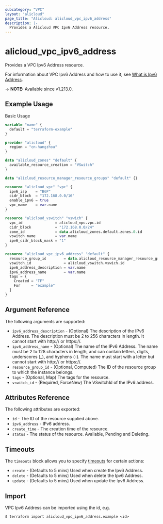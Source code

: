 ```yaml
---
subcategory: "VPC"
layout: "alicloud"
page_title: "Alicloud: alicloud_vpc_ipv6_address"
description: |-
  Provides a Alicloud VPC Ipv6 Address resource.
---
```


# alicloud_vpc_ipv6_address

Provides a VPC Ipv6 Address resource. 

For information about VPC Ipv6 Address and how to use it, see [What is Ipv6 Address](https://www.alibabacloud.com/help/en/).

-> **NOTE:** Available since v1.213.0.

## Example Usage

Basic Usage

```terraform
variable "name" {
  default = "terraform-example"
}

provider "alicloud" {
  region = "cn-hangzhou"
}

data "alicloud_zones" "default" {
  available_resource_creation = "VSwitch"
}

data "alicloud_resource_manager_resource_groups" "default" {}

resource "alicloud_vpc" "vpc" {
  ipv6_isp    = "BGP"
  cidr_block  = "172.168.0.0/16"
  enable_ipv6 = true
  vpc_name    = var.name
}

resource "alicloud_vswitch" "vswich" {
  vpc_id               = alicloud_vpc.vpc.id
  cidr_block           = "172.168.0.0/24"
  zone_id              = data.alicloud_zones.default.zones.0.id
  vswitch_name         = var.name
  ipv6_cidr_block_mask = "1"
}

resource "alicloud_vpc_ipv6_address" "default" {
  resource_group_id        = data.alicloud_resource_manager_resource_groups.default.groups.0.id
  vswitch_id               = alicloud_vswitch.vswich.id
  ipv6_address_description = var.name
  ipv6_address_name        = var.name
  tags = {
    Created = "TF"
    For     = "example"
  }
}
```

## Argument Reference

The following arguments are supported:
* `ipv6_address_description` - (Optional) The description of the IPv6 Address. The description must be 2 to 256 characters in length. It cannot start with http:// or https://.
* `ipv6_address_name` - (Optional) The name of the IPv6 Address. The name must be 2 to 128 characters in length, and can contain letters, digits, underscores (_), and hyphens (-). The name must start with a letter but cannot start with http:// or https://.
* `resource_group_id` - (Optional, Computed) The ID of the resource group to which the instance belongs.
* `tags` - (Optional, Map) The tags for the resource.
* `vswitch_id` - (Required, ForceNew) The VSwitchId of the IPv6 address.

## Attributes Reference

The following attributes are exported:
* `id` - The ID of the resource supplied above.
* `ipv6_address` - IPv6 address.
* `create_time` - The creation time of the resource.
* `status` - The status of the resource.  Available, Pending and Deleting.

## Timeouts

The `timeouts` block allows you to specify [timeouts](https://www.terraform.io/docs/configuration-0-11/resources.html#timeouts) for certain actions:
* `create` - (Defaults to 5 mins) Used when create the Ipv6 Address.
* `delete` - (Defaults to 5 mins) Used when delete the Ipv6 Address.
* `update` - (Defaults to 5 mins) Used when update the Ipv6 Address.

## Import

VPC Ipv6 Address can be imported using the id, e.g.

```shell
$ terraform import alicloud_vpc_ipv6_address.example <id>
```